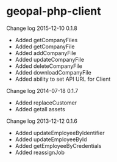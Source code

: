 geopal-php-client
=================

Change log
2015-12-10
0.1.8
* Added getCompanyFiles
* Added getCompanyFile
* Added addCompanyFile
* Added updateCompanyFile
* Added deleteCompanyFile
* Added downloadCompanyFile
* Added ability to set API URL for Client


Change log
2014-07-18
0.1.7
* Added replaceCustomer
* Added getall assets


Change log
2013-12-12
0.1.6
* Added updateEmployeeByIdentifier
* Added updateEmployeeById
* Added getEmployeeByCredentials
* Added reassignJob